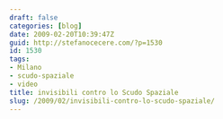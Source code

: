 ```yaml
---
draft: false
categories: [blog]
date: 2009-02-20T10:39:47Z
guid: http://stefanocecere.com/?p=1530
id: 1530
tags:
- Milano
- scudo-spaziale
- video
title: invisibili contro lo Scudo Spaziale
slug: /2009/02/invisibili-contro-lo-scudo-spaziale/
---
```


